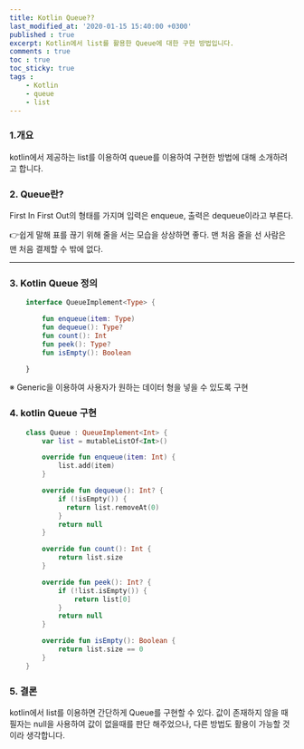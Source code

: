 ```yaml
---
title: Kotlin Queue??
last_modified_at: '2020-01-15 15:40:00 +0300'
published : true
excerpt: Kotlin에서 list를 활용한 Queue에 대한 구현 방법입니다.
comments : true
toc : true
toc_sticky: true
tags :
    - Kotlin
    - queue
    - list
---
```


### 1.개요

kotlin에서 제공하는 list를 이용하여 queue를 이용하여 구현한 방법에 대해 소개하려고 합니다.

### 2. Queue란?

First In First Out의 형태를 가지며 입력은 enqueue, 출력은 dequeue이라고 부른다.

👉쉽게 말해 표를 끊기 위해 줄을 서는 모습을 상상하면 좋다. 맨 처음 줄을 선 사람은 맨 처음 결제할 수 밖에 없다.

---

### 3. Kotlin Queue 정의

```kotlin
    interface QueueImplement<Type> {

        fun enqueue(item: Type)
        fun dequeue(): Type?
        fun count(): Int
        fun peek(): Type?
        fun isEmpty(): Boolean

    }
```

※ Generic을 이용하여 사용자가 원하는 데이터 형을 넣을 수 있도록 구현

### 4. kotlin Queue 구현

```kotlin
    class Queue : QueueImplement<Int> {
        var list = mutableListOf<Int>()

        override fun enqueue(item: Int) {
            list.add(item)
        }

        override fun dequeue(): Int? {
            if (!isEmpty()) {
              return list.removeAt(0)
            }
            return null
        }

        override fun count(): Int {
            return list.size
        }

        override fun peek(): Int? {
            if (!list.isEmpty()) {
                return list[0]
            }
            return null
        }

        override fun isEmpty(): Boolean {
            return list.size == 0
        }
    }
```

### 5. 결론

kotlin에서 list를 이용하면 간단하게 Queue를 구현할 수 있다. 값이 존재하지 않을 때 필자는 null을 사용하여 값이 없을때를 판단 해주었으나, 다른 방법도 활용이 가능할 것이라 생각합니다.
